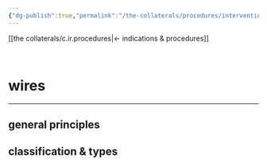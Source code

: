 ```yaml
---
{"dg-publish":true,"permalink":"/the-collaterals/procedures/interventional-radiology-wires/"}
---
```



[[the collaterals/c.ir.procedures\|← indications & procedures]]

<br>

# wires
---

## general principles




## classification & types




### 
